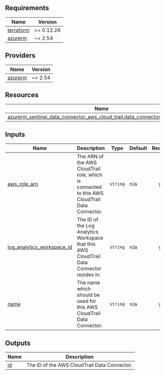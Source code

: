 <!-- BEGIN_TF_DOCS -->
## Requirements

| Name | Version |
|------|---------|
| <a name="requirement_terraform"></a> [terraform](#requirement\_terraform) | >= 0.12.26 |
| <a name="requirement_azurerm"></a> [azurerm](#requirement\_azurerm) | ~> 2.54 |

## Providers

| Name | Version |
|------|---------|
| <a name="provider_azurerm"></a> [azurerm](#provider\_azurerm) | ~> 2.54 |

## Resources

| Name | Type |
|------|------|
| [azurerm_sentinel_data_connector_aws_cloud_trail.data_connector_aws_cloudtrail](https://registry.terraform.io/providers/hashicorp/azurerm/latest/docs/resources/sentinel_data_connector_aws_cloud_trail) | resource |

## Inputs

| Name | Description | Type | Default | Required |
|------|-------------|------|---------|:--------:|
| <a name="input_aws_role_arn"></a> [aws\_role\_arn](#input\_aws\_role\_arn) | The ARN of the AWS CloudTrail role, which is connected to this AWS CloudTrail Data Connector. | `string` | n/a | yes |
| <a name="input_log_analytics_workspace_id"></a> [log\_analytics\_workspace\_id](#input\_log\_analytics\_workspace\_id) | The ID of the Log Analytics Workspace that this AWS CloudTrail Data Connector resides in. | `string` | n/a | yes |
| <a name="input_name"></a> [name](#input\_name) | The name which should be used for this AWS CloudTrail Data Connector. | `string` | n/a | yes |

## Outputs

| Name | Description |
|------|-------------|
| <a name="output_id"></a> [id](#output\_id) | The ID of the AWS CloudTrail Data Connector. |
<!-- END_TF_DOCS -->
